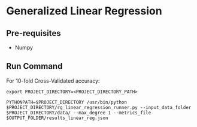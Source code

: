 # Generalized Linear Regression

## Pre-requisites
* Numpy

## Run Command

For 10-fold Cross-Validated accuracy:

```
export PROJECT_DIRECTORY=<PROJECT_DIRECTORY_PATH>

PYTHONPATH=$PROJECT_DIRECTORY /usr/bin/python $PROJECT_DIRECTORY/rg_linear_regression_runner.py --input_data_folder $PROJECT_DIRECTORY/data/ --max_degree 1 --metrics_file $OUTPUT_FOLDER/results_linear_reg.json
```
